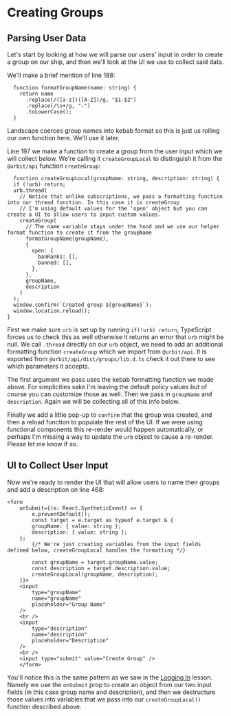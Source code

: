 # Creating Groups

## Parsing User Data

Let's start by looking at how we will parse our users' input in order to create a group on our ship, and then we'll look at the UI we use to collect said data.

We'll make a brief mention of line 188:

```
  function formatGroupName(name: string) {
    return name
      .replace(/([a-z])([A-Z])/g, "$1-$2")
      .replace(/\s+/g, "-")
      .toLowerCase();
  }
```

Landscape coerces group names into kebab format so this is just us rolling our own function here. We'll use it later.

Line 197 we make a function to create a group from the user input which we will collect below. We're calling it `createGroupLocal` to distinguish it from the `@urbit/api` function `createGroup`:

```
  function createGroupLocal(groupName: string, description: string) {
  if (!urb) return;
  urb.thread(
    // Notice that unlike subscriptions, we pass a formatting function into our thread function. In this case it is createGroup
    // I'm using default values for the 'open' object but you can create a UI to allow users to input custom values.
    createGroup(
      // The name variable stays under the hood and we use our helper format function to create it from the groupName
      formatGroupName(groupName),
      {
        open: {
          banRanks: [],
          banned: [],
        },
      },
      groupName,
      description
    )
  );
  window.confirm(`Created group ${groupName}`);
  window.location.reload();
}
```

First we make sure `urb` is set up by running `if(!urb) return`, TypeScript forces us to check this as well otherwise it returns an error that `urb` might be null. We call `.thread` directly on our `urb` object, we need to add an additional formatting function `createGroup` which we import from `@urbit/api`. It is exported from `@urbit/api/dist/groups/lib.d.ts` check it out there to see which parameters it accepts.

The first argument we pass uses the kebab formatting function we made above. For simplicities sake I'm leaving the default policy values but of course you can customize those as well. Then we pass in `groupName` and `description`. Again we will be collecting all of this info below.

Finally we add a little pop-up to `confirm` that the group was created, and then a reload function to populate the rest of the UI. If we were using functional components this re-render would happen automatically, or perhaps I'm missing a way to update the `urb` object to cause a re-render. Please let me know if so.

## UI to Collect User Input

Now we're ready to render the UI that will allow users to name their groups and add a description on line 468:

```
<form
    onSubmit={(e: React.SyntheticEvent) => {
        e.preventDefault();
        const target = e.target as typeof e.target & {
        groupName: { value: string };
        description: { value: string };
    };
        {/* We're just creating variables from the input fields defined below, createGroupLocal handles the formatting */}

        const groupName = target.groupName.value;
        const description = target.description.value;
        createGroupLocal(groupName, description);
    }}>
    <input
        type="groupName"
        name="groupName"
        placeholder="Group Name"
    />
    <br />
    <input
        type="description"
        name="description"
        placeholder="Description"
    />
    <br />
    <input type="submit" value="Create Group" />
    </form>
```

You'll notice this is the same pattern as we saw in the [Logging In](https://github.com/witfyl-ravped/urbit-react-cookbook/blob/main/logginging.md) lesson. Namely we use the `onSubmit` prop to create an object from our two input fields (in this case group name and description), and then we destructure those values into variables that we pass into our `createGroupLocal()` function described above.
